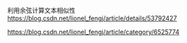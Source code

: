 利用余弦计算文本相似性
https://blog.csdn.net/lionel_fengj/article/details/53792427

https://blog.csdn.net/lionel_fengj/article/category/6525774

